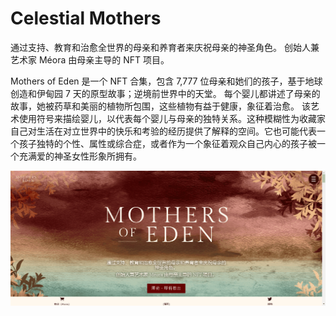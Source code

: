 # Celestial Mothers

通过支持、教育和治愈全世界的母亲和养育者来庆祝母亲的神圣角色。
创始人兼艺术家 Méora 由母亲主导的 NFT 项目。

Mothers of Eden 是一个 NFT 合集，包含 7,777 位母亲和她们的孩子，基于地球创造和伊甸园 7 天的原型故事；逆境前世界中的天堂。
每个婴儿都讲述了母亲的故事，她被药草和美丽的植物所包围，这些植物有益于健康，象征着治愈。
该艺术使用符号来描绘婴儿，以代表每个婴儿与母亲的独特关系。这种模糊性为收藏家自己对生活在对立世界中的快乐和考验的经历提供了解释的空间。它也可能代表一个孩子独特的个性、属性或综合症，或者作为一个象征着观众自己内心的孩子被一个充满爱的神圣女性形象所拥有。

![nft](512313123_new.png)
